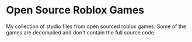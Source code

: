 # Open Source Roblox Games
My collection of studio files from open sourced roblox games. Some of the games are decompiled and don't contain the full source code.
